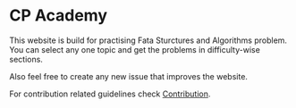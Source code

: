 # CP Academy

This website is build for practising Fata Sturctures and Algorithms problem. You can select any one topic and get the problems in difficulty-wise sections.

Also feel free to create any new issue that improves the website.

For contribution related guidelines check [Contribution](https://github.com/Code-Aditya-14/CP-Academy/blob/main/CONTRIBUTING.md).

